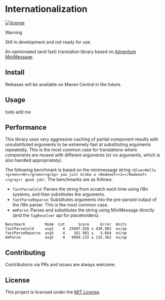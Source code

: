 # Internationalization

[![license](https://img.shields.io/github/license/Minestom/MinestomDataGenerator.svg)](LICENSE)

> [!WARNING]
> Still in development and not ready for use.

An opinionated (and fast) translation library based on [Adventure](https://github.com/KyoriPowered/adventure)
[MiniMessage](https://docs.advntr.dev/minimessage/index.html).

## Install

Releases will be available on Maven Central in the future.

## Usage

todo add me

## Performance

This library uses very aggressive caching of partial component results with unsubstituted arguments to be extremely
fast at substituting arguments repeatedly. This is the most common case for translations where components are reused
with different arguments (or no arguments, which is also handled appropriately).

The following benchmark is based on the minimessage string `<blue>Hello <green><0></green><gray> you just broke a
<#adeeef><1></#adeeef></gray>! good job!`. The benchmarks are as follows:

* `fastParseCold`: Parses the string from scratch each time using i18n systems, and then substitutes the arguments.
* `fastParseReparse`: Substitutes arguments into the pre-parsed output of the i18n parser. This is the most common case.
* `mmParse`: Parses and substitutes the string using MiniMessage directly (and the `TagResolver` api for placeholders).

```
Benchmark         Mode  Cnt      Score     Error  Units
fastParseCold     avgt    4  25697.926 ± 430.903  ns/op
fastParseReparse  avgt    4    161.981 ±   4.664  ns/op
mmParse           avgt    4   9999.215 ± 115.362  ns/op
```

## Contributing

Contributions via PRs and issues are always welcome.

## License

This project is licensed under the [MIT License](LICENSE).
